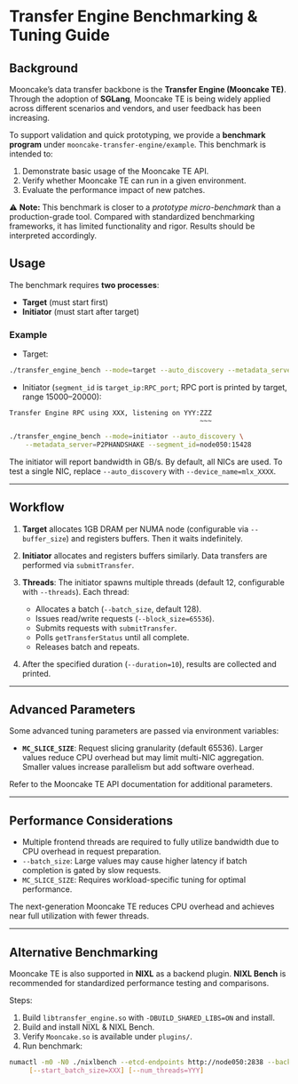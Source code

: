 # Transfer Engine Benchmarking & Tuning Guide
## Background

Mooncake’s data transfer backbone is the **Transfer Engine (Mooncake TE)**. Through the adoption of **SGLang**, Mooncake TE is being widely applied across different scenarios and vendors, and user feedback has been increasing.

To support validation and quick prototyping, we provide a **benchmark program** under `mooncake-transfer-engine/example`. This benchmark is intended to:

1. Demonstrate basic usage of the Mooncake TE API.
2. Verify whether Mooncake TE can run in a given environment.
3. Evaluate the performance impact of new patches.

⚠️ **Note:** This benchmark is closer to a *prototype micro-benchmark* than a production-grade tool. Compared with standardized benchmarking frameworks, it has limited functionality and rigor. Results should be interpreted accordingly.

## Usage

The benchmark requires **two processes**:  
- **Target** (must start first)  
- **Initiator** (must start after target)

### Example

- Target:
```bash
./transfer_engine_bench --mode=target --auto_discovery --metadata_server=P2PHANDSHAKE
````

* Initiator (`segment_id` is `target_ip:RPC_port`; RPC port is printed by target, range 15000–20000):
```
Transfer Engine RPC using XXX, listening on YYY:ZZZ
                                                ~~~
```

```bash
./transfer_engine_bench --mode=initiator --auto_discovery \
    --metadata_server=P2PHANDSHAKE --segment_id=node050:15428
```

The initiator will report bandwidth in GB/s.
By default, all NICs are used. To test a single NIC, replace `--auto_discovery` with `--device_name=mlx_XXXX`.

---

## Workflow

1. **Target** allocates 1GB DRAM per NUMA node (configurable via `--buffer_size`) and registers buffers. Then it waits indefinitely.
2. **Initiator** allocates and registers buffers similarly. Data transfers are performed via `submitTransfer`.
3. **Threads**: The initiator spawns multiple threads (default 12, configurable with `--threads`). Each thread:

   * Allocates a batch (`--batch_size`, default 128).
   * Issues read/write requests (`--block_size=65536`).
   * Submits requests with `submitTransfer`.
   * Polls `getTransferStatus` until all complete.
   * Releases batch and repeats.
4. After the specified duration (`--duration=10`), results are collected and printed.

---

## Advanced Parameters

Some advanced tuning parameters are passed via environment variables:

* **`MC_SLICE_SIZE`**: Request slicing granularity (default 65536).
  Larger values reduce CPU overhead but may limit multi-NIC aggregation. Smaller values increase parallelism but add software overhead.

Refer to the Mooncake TE API documentation for additional parameters.

---

## Performance Considerations

* Multiple frontend threads are required to fully utilize bandwidth due to CPU overhead in request preparation.
* `--batch_size`: Large values may cause higher latency if batch completion is gated by slow requests.
* `MC_SLICE_SIZE`: Requires workload-specific tuning for optimal performance.

The next-generation Mooncake TE reduces CPU overhead and achieves near full utilization with fewer threads.

---

## Alternative Benchmarking

Mooncake TE is also supported in **NIXL** as a backend plugin. **NIXL Bench** is recommended for standardized performance testing and comparisons.

Steps:

1. Build `libtransfer_engine.so` with `-DBUILD_SHARED_LIBS=ON` and install.
2. Build and install NIXL & NIXL Bench.
3. Verify `Mooncake.so` is available under `plugins/`.
4. Run benchmark:

```bash
numactl -m0 -N0 ./nixlbench --etcd-endpoints http://node050:2838 --backend UCX \
     [--start_batch_size=XXX] [--num_threads=YYY]
```
